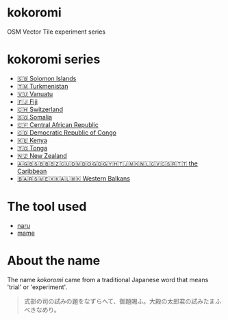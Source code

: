 # kokoromi
OSM Vector Tile experiment series

# kokoromi series
- [🇸🇧 Solomon Islands](https://github.com/optgeo/kokoromi-sb)
- [🇹🇲 Turkmenistan](https://github.com/optgeo/kokoromi-tm)
- [🇻🇺 Vanuatu](https://github.com/optgeo/kokoromi-vu)
- [🇫🇯 Fiji](https://github.com/optgeo/kokoromi-fj)
- [🇨🇭 Switzerland](https://github.com/optgeo/kokoromi-ch)
- [🇸🇴 Somalia](https://github.com/optgeo/kokoromi-so)
- [🇨🇫 Central African Republic](https://github.com/optgeo/kokoromi-cf)
- [🇨🇩 Democratic Republic of Congo](https://github.com/optgeo/kokoromi-cd)
- [🇰🇪 Kenya](https://github.com/optgeo/kokoromi-ke)
- [🇹🇴 Tonga](https://github.com/optgeo/kokoromi-to)
- [🇳🇿 New Zealand](https://github.com/optgeo/kokoromi-nz)
- [🇦🇬🇧🇸🇧🇧🇧🇿🇨🇺🇩🇲🇩🇴🇬🇩🇬🇾🇭🇹🇯🇲🇰🇳🇱🇨🇻🇨🇸🇷🇹🇹 the Caribbean](https://github.com/optgeo/one-love)
- [🇧🇦🇷🇸🇲🇪🇽🇰🇦🇱🇲🇰 Western Balkans](https://github.com/optgeo/kokoromi-western-balkans-tiles)

# The tool used
- [naru](https://github.com/unvt/naru)
- [mame](https://github.com/unvt/mame)

# About the name
The name *kokoromi* came from a traditional Japanese word that means 'trial' or 'experiment'. 

> 式部の司の試みの題をなずらへて、御題賜ふ。大殿の太郎君の試みたまふべきなめり。
